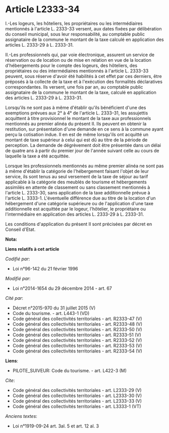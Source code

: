 # Article L2333-34

I.-Les logeurs, les hôteliers, les propriétaires ou les intermédiaires mentionnés à l'article L. 2333-33 versent, aux dates
fixées par délibération du conseil municipal, sous leur responsabilité, au comptable public assignataire de la commune le
montant de la taxe calculé en application des articles L. 2333-29 à L. 2333-31. 

II.-Les professionnels qui, par voie électronique, assurent un service de réservation ou de location ou de mise en relation
en vue de la location d'hébergements pour le compte des logeurs, des hôteliers, des propriétaires ou des intermédiaires
mentionnés à l'article L. 2333-33 peuvent, sous réserve d'avoir été habilités à cet effet par ces derniers, être préposés à
la collecte de la taxe et à l'exécution des formalités déclaratives correspondantes. Ils versent, une fois par an, au
comptable public assignataire de la commune le montant de la taxe, calculé en application des articles L. 2333-29 à L.
2333-31. 

Lorsqu'ils ne sont pas à même d'établir qu'ils bénéficient d'une des exemptions prévues aux 2° à 4° de l'article L. 2333-31,
les assujettis acquittent à titre provisionnel le montant de la taxe aux professionnels mentionnés au premier alinéa du
présent II. Ils peuvent en obtenir la restitution, sur présentation d'une demande en ce sens à la commune ayant perçu la
cotisation indue. Il en est de même lorsqu'ils ont acquitté un montant de taxe supérieur à celui qui est dû au titre de la
période de perception. La demande de dégrèvement doit être présentée dans un délai de quatre ans à partir du premier jour de
l'année suivant celle au cours de laquelle la taxe a été acquittée. 

Lorsque les professionnels mentionnés au même premier alinéa ne sont pas à même d'établir la catégorie de l'hébergement
faisant l'objet de leur service, ils sont tenus au seul versement de la taxe de séjour au tarif applicable à la catégorie des
meublés de tourisme et hébergements assimilés en attente de classement ou sans classement mentionnés à l'article L. 2333-30,
sans application de la taxe additionnelle prévue à l'article L. 3333-1. L'éventuelle différence due au titre de la location
d'un hébergement d'une catégorie supérieure ou de l'application d'une taxe additionnelle est acquittée par le logeur,
l'hôtelier, le propriétaire ou l'intermédiaire en application des articles L. 2333-29 à L. 2333-31. 

Les conditions d'application du présent II sont précisées par décret en Conseil d'Etat.

**Nota:**



**Liens relatifs à cet article**

_Codifié par_:

  - Loi n°96-142 du 21 février 1996

_Modifié par_:

  - Loi n°2014-1654 du 29 décembre 2014 - art. 67

_Cité par_:

  - Décret n°2015-970 du 31 juillet 2015 (V)
  - Code du tourisme. - art. L443-1 (VD)
  - Code général des collectivités territoriales - art. R2333-47 (V)
  - Code général des collectivités territoriales - art. R2333-48 (V)
  - Code général des collectivités territoriales - art. R2333-50 (V)
  - Code général des collectivités territoriales - art. R2333-51 (V)
  - Code général des collectivités territoriales - art. R2333-52 (V)
  - Code général des collectivités territoriales - art. R2333-53 (V)
  - Code général des collectivités territoriales - art. R2333-54 (V)

**Liens**:

  - PILOTE_SUIVEUR: Code du tourisme. - art. L422-3 (M)

_Cite_:

  - Code général des collectivités territoriales - art. L2333-29 (V)
  - Code général des collectivités territoriales - art. L2333-30 (V)
  - Code général des collectivités territoriales - art. L2333-33 (V)
  - Code général des collectivités territoriales - art. L3333-1 (VT)

_Anciens textes_:

  - Loi n°1919-09-24 art. 3al. 5 et art. 12 al. 3
